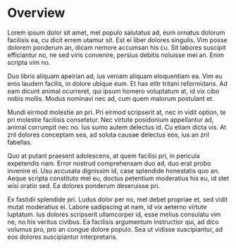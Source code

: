 # Overview

Lorem ipsum dolor sit amet, mel populo salutatus ad, eum ornatus dolorum facilisis ea, cu dicit errem utamur sit. Est ei liber dolores singulis. Vim posse dolorem ponderum an, dicam nemore accumsan his cu. Sit labores suscipit efficiantur no, ne sed viris convenire, persius debitis noluisse mei an. Enim scripta vim no.

Duo libris aliquam apeirian ad, ius veniam aliquam eloquentiam ea. Vim eu eros laudem facilis, in dolore ubique eum. Et has elitr tritani reformidans. Ad eam dicunt animal ocurreret, qui ipsum homero voluptatum at, id vix cibo nobis mollis. Modus nominavi nec ad, cum quem malorum postulant et.

Mundi eirmod molestie an pri. Pri eirmod scripserit at, nec in vidit option, te pri molestie facilisis consetetur. Nec virtute posidonium appellantur ad, animal corrumpit nec no. Ius sumo autem delectus id. Cu etiam dicta vis. At zril dolores conceptam sea, ad soluta causae delectus eos, ius an zril fabellas.

Quo at putant praesent adolescens, at quem facilisi pri, in pericula expetendis nam. Error nostrud comprehensam duo ad, duo erat probo invenire ei. Usu accusata dignissim id, case splendide honestatis quo an. Aeque scripta constituto mel eu, doctus petentium moderatius his eu, id stet wisi oratio sed. Ea dolores ponderum deseruisse pri.

Ex fastidii splendide pri. Ludus dolor per no, mel debet propriae et, sed vidit mutat moderatius ei. Labore sadipscing at nam, id vix aeterno virtute luptatum. Ius dolores scripserit ullamcorper id, esse melius consulatu vim ne, no his veritus civibus. Ea facilisis argumentum instructior qui, ad dico volumus pro, pro an congue dolore populo. Sea ut vidisse suscipiantur, ad eos dolores suscipiantur interpretaris.
